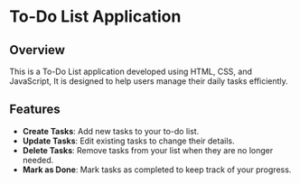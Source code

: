 # To-Do List Application

## Overview

This is a To-Do List application developed using HTML, CSS, and JavaScript, It is designed to help users manage their daily tasks efficiently.

## Features

- **Create Tasks**: Add new tasks to your to-do list.
- **Update Tasks**: Edit existing tasks to change their details.
- **Delete Tasks**: Remove tasks from your list when they are no longer needed.
- **Mark as Done**: Mark tasks as completed to keep track of your progress.
